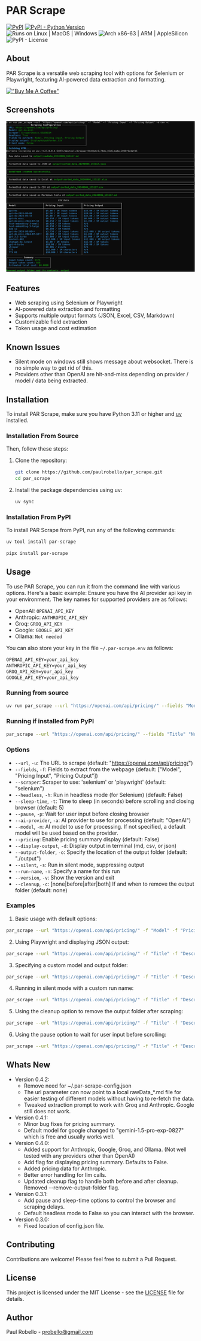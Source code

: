 # PAR Scrape

[![PyPI](https://img.shields.io/pypi/v/par-scrape)](https://pypi.org/project/par-scrape/)
[![PyPI - Python Version](https://img.shields.io/pypi/pyversions/par-scrape.svg)](https://pypi.org/project/par-scrape/)  
![Runs on Linux | MacOS | Windows](https://img.shields.io/badge/runs%20on-Linux%20%7C%20MacOS%20%7C%20Windows-blue)
![Arch x86-63 | ARM | AppleSilicon](https://img.shields.io/badge/arch-x86--64%20%7C%20ARM%20%7C%20AppleSilicon-blue)  
![PyPI - License](https://img.shields.io/pypi/l/par-scrape)

## About
PAR Scrape is a versatile web scraping tool with options for Selenium or Playwright, featuring AI-powered data extraction and formatting.

[!["Buy Me A Coffee"](https://www.buymeacoffee.com/assets/img/custom_images/orange_img.png)](https://buymeacoffee.com/probello3)

## Screenshots
![PAR Scrape Screenshot](https://raw.githubusercontent.com/paulrobello/par_scrape/main/Screenshot.png)

## Features

- Web scraping using Selenium or Playwright
- AI-powered data extraction and formatting
- Supports multiple output formats (JSON, Excel, CSV, Markdown)
- Customizable field extraction
- Token usage and cost estimation

## Known Issues
- Silent mode on windows still shows message about websocket. There is no simple way to get rid of this.
- Providers other than OpenAI are hit-and-miss depending on provider / model / data being extracted.

## Installation

To install PAR Scrape, make sure you have Python 3.11 or higher and [uv](https://pypi.org/project/uv/) installed.

### Installation From Source

Then, follow these steps:

1. Clone the repository:
   ```bash
   git clone https://github.com/paulrobello/par_scrape.git
   cd par_scrape
   ```

2. Install the package dependencies using uv:
   ```bash
   uv sync
   ```
### Installation From PyPI

To install PAR Scrape from PyPI, run any of the following commands:

```bash
uv tool install par-scrape
```

```bash
pipx install par-scrape
```

## Usage

To use PAR Scrape, you can run it from the command line with various options. Here's a basic example:
Ensure you have the AI provider api key in your environment.
The key names for supported providers are as follows:
- OpenAI: `OPENAI_API_KEY`
- Anthropic: `ANTHROPIC_API_KEY`
- Groq: `GROQ_API_KEY`
- Google: `GOOGLE_API_KEY`
- Ollama: `Not needed`

You can also store your key in the file `~/.par-scrape.env` as follows:
```
OPENAI_API_KEY=your_api_key
ANTHROPIC_API_KEY=your_api_key
GROQ_API_KEY=your_api_key
GOOGLE_API_KEY=your_api_key
```

### Running from source
```bash
uv run par_scrape --url "https://openai.com/api/pricing/" --fields "Model" --fields "Pricing Input" --fields "Pricing Output" --scraper selenium --model gpt-4o-mini --display-output md
```

### Running if installed from PyPI
```bash
par_scrape --url "https://openai.com/api/pricing/" --fields "Title" "Number of Points" "Creator" "Time Posted" "Number of Comments" --scraper selenium --model gpt-4o-mini --display-output md
```

### Options

- `--url`, `-u`: The URL to scrape (default: "https://openai.com/api/pricing/")
- `--fields`, `-f`: Fields to extract from the webpage (default: ["Model", "Pricing Input", "Pricing Output"])
- `--scraper`: Scraper to use: 'selenium' or 'playwright' (default: "selenium")
- `--headless`, `-h`: Run in headless mode (for Selenium) (default: False)
- `--sleep-time`, `-t`: Time to sleep (in seconds) before scrolling and closing browser (default: 5)
- `--pause`, `-p`: Wait for user input before closing browser
- `--ai-provider`, `-a`: AI provider to use for processing (default: "OpenAI")
- `--model`, `-m`: AI model to use for processing. If not specified, a default model will be used based on the provider.
- `--pricing`: Enable pricing summary display (default: False)
- `--display-output`, `-d`: Display output in terminal (md, csv, or json)
- `--output-folder`, `-o`: Specify the location of the output folder (default: "./output")
- `--silent`, `-s`: Run in silent mode, suppressing output
- `--run-name`, `-n`: Specify a name for this run
- `--version`, `-v`: Show the version and exit
- `--cleanup`, `-c`: [none|before|after|both] If and when to remove the output folder (default: none)

### Examples

1. Basic usage with default options:
```bash
par_scrape --url "https://openai.com/api/pricing/" -f "Model" -f "Pricing Input" -f "Pricing Output" --pricing
```
2. Using Playwright and displaying JSON output:
```bash
par_scrape --url "https://openai.com/api/pricing/" -f "Title" -f "Description" -f "Price" --scraper playwright -d json --pricing
```
3. Specifying a custom model and output folder:
```bash
par_scrape --url "https://openai.com/api/pricing/" -f "Title" -f "Description" -f "Price" --model gpt-4 --output-folder ./custom_output --pricing
```
4. Running in silent mode with a custom run name:
```bash
par_scrape --url "https://openai.com/api/pricing/" -f "Title" -f "Description" -f "Price" --silent --run-name my_custom_run --pricing
```
5. Using the cleanup option to remove the output folder after scraping:
```bash
par_scrape --url "https://openai.com/api/pricing/" -f "Title" -f "Description" -f "Price" --cleanup --pricing
```
6. Using the pause option to wait for user input before scrolling:
```bash
par_scrape --url "https://openai.com/api/pricing/" -f "Title" -f "Description" -f "Price" --pause --pricing
```

## Whats New
- Version 0.4.2:
  - Remove need for ~/.par-scrape-config.json
  - The url parameter can now point to a local rawData_*.md file for easier testing of different models without having to re-fetch the data.
  - Tweaked extraction prompt to work with Groq and Anthropic. Google still does not work.
- Version 0.4.1:
  - Minor bug fixes for pricing summary.
  - Default model for google changed to "gemini-1.5-pro-exp-0827" which is free and usually works well.
- Version 0.4.0:
  - Added support for Anthropic, Google, Groq, and Ollama. (Not well tested with any providers other than OpenAI)
  - Add flag for displaying pricing summary. Defaults to False.
  - Added pricing data for Anthropic.
  - Better error handling for llm calls.
  - Updated cleanup flag to handle both before and after cleanup. Removed --remove-output-folder flag.
- Version 0.3.1:
  - Add pause and sleep-time options to control the browser and scraping delays.
  - Default headless mode to False so you can interact with the browser.
- Version 0.3.0:
  - Fixed location of config.json file.

## Contributing

Contributions are welcome! Please feel free to submit a Pull Request.

## License

This project is licensed under the MIT License - see the [LICENSE](LICENSE) file for details.

## Author

Paul Robello - probello@gmail.com
